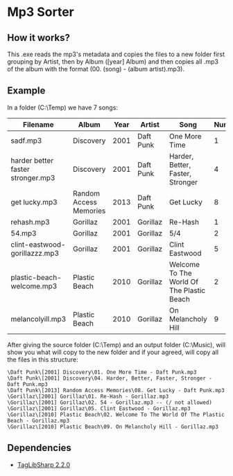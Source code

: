 # Mp3 Sorter

## How it works?

This .exe reads the mp3's metadata and copies the files to a new folder first grouping by Artist, then by Album ([year] Album) and then copies all .mp3 of the album with the format (00. (song) - (album artist).mp3).

## Example

In a folder (C:\Temp) we have 7 songs:

|Filename|Album|Year|Artist|Song|Number|
|---|---|---|---|---|---|
|sadf.mp3|Discovery|2001|Daft Punk|One More Time|1|
|harder better faster stronger.mp3|Discovery|2001|Daft Punk|Harder, Better, Faster, Stronger|4|
|get lucky.mp3|Random Access Memories|2013|Daft Punk|Get Lucky|8|
|rehash.mp3|Gorillaz|2001|Gorillaz|Re-Hash|1|
|54.mp3|Gorillaz|2001|Gorillaz|5/4|2|
|clint-eastwood-gorillazzz.mp3|Gorillaz|2001|Gorillaz|Clint Eastwood|5|
|plastic-beach-welcome.mp3|Plastic Beach|2010|Gorillaz|Welcome To The World Of The Plastic Beach|2|
|melancolyill.mp3|Plastic Beach|2010|Gorillaz|On Melancholy Hill|9|

After giving the source folder (C:\Temp) and an output folder (C:\Music), will show you what will copy to the new folder and if your agreed, will copy all the files in this structure:

```
\Daft Punk\[2001] Discovery\01. One More Time - Daft Punk.mp3  
\Daft Punk\[2001] Discovery\04. Harder, Better, Faster, Stronger - Daft Punk.mp3  
\Daft Punk\[2013] Random Access Memories\08. Get Lucky - Daft Punk.mp3  
\Gorillaz\[2001] Gorillaz\01. Re-Hash - Gorillaz.mp3  
\Gorillaz\[2001] Gorillaz\02. 54 - Gorillaz.mp3 -- (/ not allowed)  
\Gorillaz\[2001] Gorillaz\05. Clint Eastwood - Gorillaz.mp3  
\Gorillaz\[2010] Plastic Beach\02. Welcome To The World Of The Plastic Beach - Gorillaz.mp3  
\Gorillaz\[2010] Plastic Beach\09. On Melancholy Hill - Gorillaz.mp3 
```

## Dependencies

* [TagLibSharp 2.2.0](https://www.nuget.org/packages/TagLibSharp)
